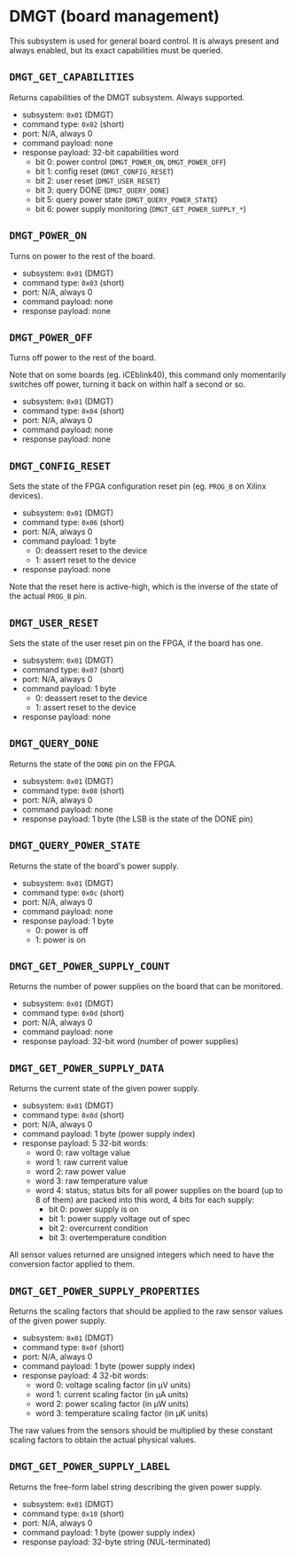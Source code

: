 # DMGT (board management)

This subsystem is used for general board control.  It is always present and always enabled, but its exact capabilities must be queried.


## `DMGT_GET_CAPABILITIES`

Returns capabilities of the DMGT subsystem.  Always supported.

- subsystem: `0x01` (DMGT)
- command type: `0x02` (short)
- port: N/A, always 0
- command payload: none
- response payload: 32-bit capabilities word
  - bit 0: power control (`DMGT_POWER_ON`, `DMGT_POWER_OFF`)
  - bit 1: config reset (`DMGT_CONFIG_RESET`)
  - bit 2: user reset (`DMGT_USER_RESET`)
  - bit 3: query DONE (`DMGT_QUERY_DONE`)
  - bit 5: query power state (`DMGT_QUERY_POWER_STATE`)
  - bit 6: power supply monitoring (`DMGT_GET_POWER_SUPPLY_*`)


## `DMGT_POWER_ON`

Turns on power to the rest of the board.

- subsystem: `0x01` (DMGT)
- command type: `0x03` (short)
- port: N/A, always 0
- command payload: none
- response payload: none


## `DMGT_POWER_OFF`

Turns off power to the rest of the board.

Note that on some boards (eg. iCEblink40), this command only momentarily switches off power, turning it back on within half a second or so.

- subsystem: `0x01` (DMGT)
- command type: `0x04` (short)
- port: N/A, always 0
- command payload: none
- response payload: none


## `DMGT_CONFIG_RESET`

Sets the state of the FPGA configuration reset pin (eg. `PROG_B` on Xilinx devices).

- subsystem: `0x01` (DMGT)
- command type: `0x06` (short)
- port: N/A, always 0
- command payload: 1 byte
  - 0: deassert reset to the device
  - 1: assert reset to the device
- response payload: none

Note that the reset here is active-high, which is the inverse of the state of the actual `PROG_B` pin.


## `DMGT_USER_RESET`

Sets the state of the user reset pin on the FPGA, if the board has one.

- subsystem: `0x01` (DMGT)
- command type: `0x07` (short)
- port: N/A, always 0
- command payload: 1 byte
  - 0: deassert reset to the device
  - 1: assert reset to the device
- response payload: none


## `DMGT_QUERY_DONE`

Returns the state of the `DONE` pin on the FPGA.

- subsystem: `0x01` (DMGT)
- command type: `0x08` (short)
- port: N/A, always 0
- command payload: none
- response payload: 1 byte (the LSB is the state of the DONE pin)


## `DMGT_QUERY_POWER_STATE`

Returns the state of the board's power supply.

- subsystem: `0x01` (DMGT)
- command type: `0x0c` (short)
- port: N/A, always 0
- command payload: none
- response payload: 1 byte
  - 0: power is off
  - 1: power is on


## `DMGT_GET_POWER_SUPPLY_COUNT`

Returns the number of power supplies on the board that can be monitored.

- subsystem: `0x01` (DMGT)
- command type: `0x0d` (short)
- port: N/A, always 0
- command payload: none
- response payload: 32-bit word (number of power supplies)


## `DMGT_GET_POWER_SUPPLY_DATA`

Returns the current state of the given power supply.

- subsystem: `0x01` (DMGT)
- command type: `0x0d` (short)
- port: N/A, always 0
- command payload: 1 byte (power supply index)
- response payload: 5 32-bit words:
  - word 0: raw voltage value
  - word 1: raw current value
  - word 2: raw power value
  - word 3: raw temperature value
  - word 4: status; status bits for all power supplies on the board (up to 8 of them) are packed into this word, 4 bits for each supply:
    - bit 0: power supply is on
    - bit 1: power supply voltage out of spec
    - bit 2: overcurrent condition
    - bit 3: overtemperature condition

All sensor values returned are unsigned integers which need to have the conversion factor applied to them.


## `DMGT_GET_POWER_SUPPLY_PROPERTIES`

Returns the scaling factors that should be applied to the raw sensor values of the given power supply.

- subsystem: `0x01` (DMGT)
- command type: `0x0f` (short)
- port: N/A, always 0
- command payload: 1 byte (power supply index)
- response payload: 4 32-bit words:
  - word 0: voltage scaling factor (in µV units)
  - word 1: current scaling factor (in µA units)
  - word 2: power scaling factor (in µW units)
  - word 3: temperature scaling factor (in µK units)

The raw values from the sensors should be multiplied by these constant scaling factors to obtain the actual physical values.


## `DMGT_GET_POWER_SUPPLY_LABEL`

Returns the free-form label string describing the given power supply.

- subsystem: `0x01` (DMGT)
- command type: `0x10` (short)
- port: N/A, always 0
- command payload: 1 byte (power supply index)
- response payload: 32-byte string (NUL-terminated)
